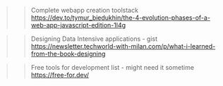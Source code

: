
>> Complete webapp creation toolstack
    https://dev.to/tymur_biedukhin/the-4-evolution-phases-of-a-web-app-javascript-edition-1l4g


>> Designing Data Intensive applications - gist
    https://newsletter.techworld-with-milan.com/p/what-i-learned-from-the-book-designing

>> Free tools for development list - might need it sometime
    https://free-for.dev/